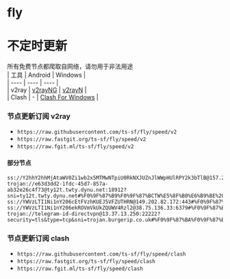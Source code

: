 # fly
# 不定时更新
所有免费节点都爬取自网络，请勿用于非法用途  
|  工具  | Android  | Windows  |  
|  ----  | ----   | ----  |  
| v2ray  | [v2rayNG](https://github.com/2dust/v2rayNG/releases) | [v2rayN](https://github.com/2dust/v2rayN/releases) |  
| Clash  | - | [Clash For Windows](https://github.com/2dust/clashN/releases) | 
  
### 节点更新订阅  v2ray
- `https://raw.githubusercontent.com/ts-sf/fly/speed/v2`  
- `https://raw.fastgit.org/ts-sf/fly/speed/v2`  
- `https://raw.fgit.ml/ts-sf/fly/speed/v2`  
#### 部分节点  
``` 
ss://Y2hhY2hhMjAtaWV0Zi1wb2x5MTMwNTpiU0RkNXJUZnJlWWpHUlRPY2k3bTlB@157.245.15.16:1012#%F0%9F%87%BA%F0%9F%87%B8US%E7%BE%8E%E5%9B%BD4%206.3MB%2Fs
trojan://e63d3dd2-1fdc-45d7-857a-ab32e26c4f73@ty12t.twty.dynu.net:18912?sni=ty12t.twty.dynu.net#%F0%9F%87%B9%F0%9F%87%BCTW%E5%8F%B0%E6%B9%BE%20252.1KB%2Fs
ss://YWVzLTI1Ni1nY206cEtFVzhKUEJ5VFZUTHRN@149.202.82.172:443#%F0%9F%87%AB%F0%9F%87%B7FR%E6%B3%95%E5%9B%BD%201.9MB%2Fs
ss://YWVzLTI1Ni1nY206ekROVmVkUkZQUWV4Rzl2@38.75.136.33:6379#%F0%9F%87%BA%F0%9F%87%B8US%E7%BE%8E%E5%9B%BD8%201.9MB%2Fs
trojan://telegram-id-directvpn@13.37.13.250:22222?security=tls&type=tcp&sni=trojan.burgerip.co.uk#%F0%9F%87%BA%F0%9F%87%B8US%E7%BE%8E%E5%9B%BD9%2020.1MB%2Fs
```
### 节点更新订阅  clash
- `https://raw.githubusercontent.com/ts-sf/fly/speed/clash`  
- `https://raw.fastgit.org/ts-sf/fly/speed/clash`  
- `https://raw.fgit.ml/ts-sf/fly/speed/clash`  


